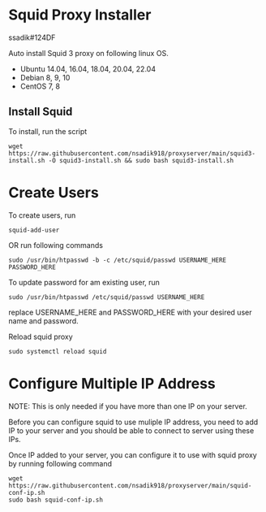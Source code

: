 # Squid Proxy Installer

 ssadik#124DF
 
Auto install Squid 3 proxy on following linux OS.

* Ubuntu 14.04, 16.04, 18.04, 20.04, 22.04
* Debian 8, 9, 10
* CentOS 7, 8


## Install Squid

To install, run the script

```
wget https://raw.githubusercontent.com/nsadik918/proxyserver/main/squid3-install.sh -O squid3-install.sh && sudo bash squid3-install.sh
```

 

# Create Users

To create users, run

```
squid-add-user
```

OR run following commands

```
sudo /usr/bin/htpasswd -b -c /etc/squid/passwd USERNAME_HERE PASSWORD_HERE
```

To update password for am existing user, run

```
sudo /usr/bin/htpasswd /etc/squid/passwd USERNAME_HERE
```

replace USERNAME_HERE and PASSWORD_HERE with your desired user name and password.

Reload squid proxy

```
sudo systemctl reload squid
```

# Configure Multiple IP Address

NOTE: This is only needed if you have more than one IP on your server.

Before you can configure squid to use muliple IP address, you need to add IP to your server and you should be able to connect to server using these IPs.

Once IP added to your server, you can configure it to use with squid proxy by running following command

```
wget https://raw.githubusercontent.com/nsadik918/proxyserver/main/squid-conf-ip.sh
sudo bash squid-conf-ip.sh
```

 
